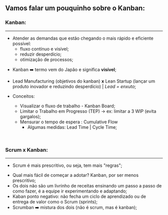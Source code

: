 ## Vamos falar um pouquinho sobre o Kanban:



### Kanban:

------

* Atender as demandas que estão chegando o mais rápido e eficiente possível:
  * fluxo contínuo e visível;
  * reduzir desperdício;
  * otimização de processos;

- Kanban  :arrow_right:   termo vem do Japão e significa **visível**;
- Lead Manufacturing (objetivos do kanban) **x** Lean Startup (lançar um produto inovador e reduzindo     desperdício)   |    *Lead = enxuto*; 
- Conceitos:
  - Visualizar o fluxo de trabalho -  Kanban Board;
  - Limitar o Trabalho em Progresso (TEP)  ->  ex: limitar a 3 WIP (evita gargalos);
  - Mensurar o tempo de espera : Cumulative Flow
    - Algumas medidas: Lead Time  |  Cycle Time;

  ​


### Scrum x Kanban:

--------

* Scrum é mais prescritivo, ou seja, tem mais "regras";

- Qual mais fácil de começar a adotar? Kanban, por ser menos prescritivo;
- Os dois não são um livrinho de receitas ensinando um passo a passo de como fazer, é a equipe ir     experimentando e adaptando;
- Kaban ponto negativo:  não fecha um ciclo de aprendizado ou de entrega de valor como o Scrum     (sprints);
- Scrumban   :arrow_right:    mistura dos dois (não é scrum, mas é kanban);